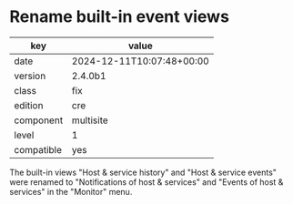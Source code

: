 [//]: # (werk v2)
# Rename built-in event views

key        | value
---------- | ---
date       | 2024-12-11T10:07:48+00:00
version    | 2.4.0b1
class      | fix
edition    | cre
component  | multisite
level      | 1
compatible | yes

The built-in views "Host & service history" and "Host & service events" were
renamed to "Notifications of host & services" and "Events of host & services"
in the "Monitor" menu.
